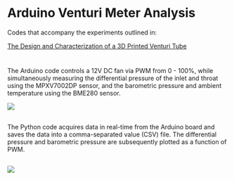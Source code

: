 # Arduino Venturi Meter Analysis

Codes that accompany the experiments outlined in: 

[The Design and Characterization of a 3D Printed Venturi Tube](https://makersportal.com/s/the_design_and_characterization_of_a_3d_printed_venturi_tube_joshua_hrisko.pdf)

#
The Arduino code controls a 12V DC fan via PWM from 0 - 100%, while simultaneously measuring the differential pressure of the inlet and throat using the MPXV7002DP sensor, and the barometric pressure and ambient temperature using the BME280 sensor.

![](https://static1.squarespace.com/static/59b037304c0dbfb092fbe894/t/5f1b8602637dc12007ef1306/1595639317097/arduino_dc_fan_bme280_mpxv7002dp_wiring_12V+copy.png?format=1500w)

##
The Python code acquires data in real-time from the Arduino board and saves the data into a comma-separated value (CSV) file. The differential pressure and barometric pressure are subsequently plotted as a function of PWM.
##
![](https://static1.squarespace.com/static/59b037304c0dbfb092fbe894/t/5f1b74707b6273648c202b45/1595634868218/venturi_meter_setup_image.JPG?format=1500w)

